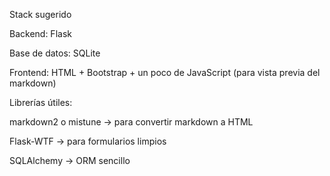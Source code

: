 Stack sugerido

Backend: Flask

Base de datos: SQLite

Frontend: HTML + Bootstrap + un poco de JavaScript (para vista previa del markdown)

Librerías útiles:

markdown2 o mistune → para convertir markdown a HTML

Flask-WTF → para formularios limpios

SQLAlchemy → ORM sencillo
